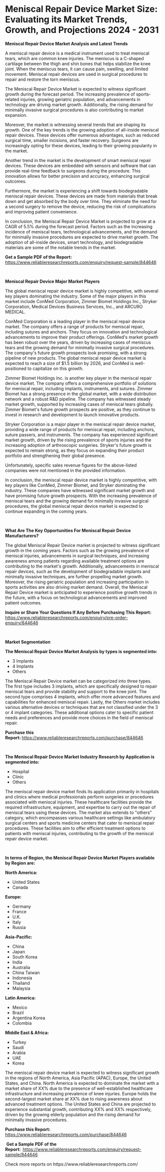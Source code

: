 <p><h1>Meniscal Repair Device Market Size: Evaluating its Market Trends, Growth, and Projections 2024 - 2031</h1></p><p><strong>Meniscal Repair Device Market Analysis and Latest Trends</strong></p>
<p><p>A meniscal repair device is a medical instrument used to treat meniscal tears, which are common knee injuries. The meniscus is a C-shaped cartilage between the thigh and shin bones that helps stabilize the knee joint. When the meniscus tears, it can cause pain, swelling, and limited movement. Meniscal repair devices are used in surgical procedures to repair and restore the torn meniscus.</p><p>The Meniscal Repair Device Market is expected to witness significant growth during the forecast period. The increasing prevalence of sports-related injuries, growing geriatric population, and advancements in technology are driving market growth. Additionally, the rising demand for minimally invasive surgical procedures is also contributing to market expansion.</p><p>Moreover, the market is witnessing several trends that are shaping its growth. One of the key trends is the growing adoption of all-inside meniscal repair devices. These devices offer numerous advantages, such as reduced surgical time, smaller incisions, and faster recovery. Surgeons are increasingly opting for these devices, leading to their growing popularity in the market.</p><p>Another trend in the market is the development of smart meniscal repair devices. These devices are embedded with sensors and software that can provide real-time feedback to surgeons during the procedure. This innovation allows for better precision and accuracy, enhancing surgical outcomes.</p><p>Furthermore, the market is experiencing a shift towards biodegradable meniscal repair devices. These devices are made from materials that break down and get absorbed by the body over time. They eliminate the need for a second surgery to remove the device, reducing the risk of complications and improving patient convenience.</p><p>In conclusion, the Meniscal Repair Device Market is projected to grow at a CAGR of 5.5% during the forecast period. Factors such as the increasing incidence of meniscal tears, technological advancements, and the demand for minimally invasive procedures are expected to drive market growth. The adoption of all-inside devices, smart technology, and biodegradable materials are some of the notable trends in the market.</p></p>
<p><strong>Get a Sample PDF of the Report:&nbsp;</strong> <a href="https://www.reliableresearchreports.com/enquiry/request-sample/844646">https://www.reliableresearchreports.com/enquiry/request-sample/844646</a></p>
<p>&nbsp;</p>
<p><strong>Meniscal Repair Device Major Market Players</strong></p>
<p><p>The global meniscal repair device market is highly competitive, with several key players dominating the industry. Some of the major players in this market include ConMed Corporation, Zimmer Biomet Holdings Inc., Stryker Corporation, Medical Devices Business Services, Inc., and ARCURO MEDICAL.</p><p>ConMed Corporation is a leading player in the meniscal repair device market. The company offers a range of products for meniscal repair, including sutures and anchors. They focus on innovation and technological advancements to improve their product offerings. ConMed's market growth has been robust over the years, driven by increasing cases of meniscus tears and the growing demand for minimally invasive surgical procedures. The company's future growth prospects look promising, with a strong pipeline of new products. The global meniscal repair device market is expected to reach a size of $1.5 billion by 2026, and ConMed is well-positioned to capitalize on this growth.</p><p>Zimmer Biomet Holdings Inc. is another key player in the meniscal repair device market. The company offers a comprehensive portfolio of solutions for meniscal repair, including implants, instruments, and sutures. Zimmer Biomet has a strong presence in the global market, with a wide distribution network and a robust R&D pipeline. The company has witnessed steady market growth, supported by increasing cases of meniscal tears globally. Zimmer Biomet's future growth prospects are positive, as they continue to invest in research and development to launch innovative products.</p><p>Stryker Corporation is a major player in the meniscal repair device market, providing a wide range of products for meniscal repair, including anchors, suture passers, and instruments. The company has experienced significant market growth, driven by the rising prevalence of sports injuries and the increasing adoption of arthroscopic surgeries. Stryker's future growth is expected to remain strong, as they focus on expanding their product portfolio and strengthening their global presence.</p><p>Unfortunately, specific sales revenue figures for the above-listed companies were not mentioned in the provided information.</p><p>In conclusion, the meniscal repair device market is highly competitive, with key players like ConMed, Zimmer Biomet, and Stryker dominating the industry. These companies have witnessed significant market growth and have promising future growth prospects. With the increasing prevalence of meniscal tears and the growing demand for minimally invasive surgical procedures, the global meniscal repair device market is expected to continue expanding in the coming years.</p></p>
<p>&nbsp;</p>
<p><strong>What Are The Key Opportunities For Meniscal Repair Device Manufacturers?</strong></p>
<p><p>The global Meniscal Repair Device market is projected to witness significant growth in the coming years. Factors such as the growing prevalence of meniscal injuries, advancements in surgical techniques, and increasing awareness among patients regarding available treatment options are contributing to the market's growth. Additionally, advancements in meniscal repair devices, such as the development of biodegradable implants and minimally invasive techniques, are further propelling market growth. Moreover, the rising geriatric population and increasing participation in sports activities are also driving market demand. Overall, the Meniscal Repair Device market is anticipated to experience positive growth trends in the future, with a focus on technological advancements and improved patient outcomes.</p></p>
<p><strong>Inquire or Share Your Questions If Any Before Purchasing This Report:</strong> <a href="https://www.reliableresearchreports.com/enquiry/pre-order-enquiry/844646">https://www.reliableresearchreports.com/enquiry/pre-order-enquiry/844646</a></p>
<p>&nbsp;</p>
<p><strong>Market Segmentation</strong></p>
<p><strong>The Meniscal Repair Device Market Analysis by types is segmented into:</strong></p>
<p><ul><li>3 Implants</li><li>4 Implants</li><li>Others</li></ul></p>
<p><p>The Meniscal Repair Device market can be categorized into three types. The first type includes 3 implants, which are specifically designed to repair meniscal tears and provide stability and support to the knee joint. The second type comprises 4 implants, which offer more advanced features and capabilities for enhanced meniscal repair. Lastly, the Others market includes various alternative devices or techniques that are not classified under the 3 or 4 implant categories. These additional options cater to specific patient needs and preferences and provide more choices in the field of meniscal repair.</p></p>
<p><strong>Purchase this Report:&nbsp;</strong><a href="https://www.reliableresearchreports.com/purchase/844646">https://www.reliableresearchreports.com/purchase/844646</a></p>
<p>&nbsp;</p>
<p><strong>The Meniscal Repair Device Market Industry Research by Application is segmented into:</strong></p>
<p><ul><li>Hospital</li><li>Clinic</li><li>Others</li></ul></p>
<p><p>The meniscal repair device market finds its application primarily in hospitals and clinics where medical professionals perform surgeries or procedures associated with meniscal injuries. These healthcare facilities provide the required infrastructure, equipment, and expertise to carry out the repair of meniscal tears using these devices. The market also extends to "others" category, which encompasses various healthcare settings like ambulatory surgical centers and sports medicine centers that cater to meniscal repair procedures. These facilities aim to offer efficient treatment options to patients with meniscal injuries, contributing to the growth of the meniscal repair device market.</p></p>
<p>&nbsp;</p>
<p><strong>In terms of Region, the Meniscal Repair Device Market Players available by Region are:</strong></p>
<p>
    <p> <strong> North America: </strong>
        <ul>
            <li>United States</li>
            <li>Canada</li>
        </ul>
        </p> 
    <p> <strong> Europe: </strong>
        <ul>
            <li>Germany</li>
            <li>France</li>
            <li>U.K.</li>
            <li>Italy</li>
            <li>Russia</li>
        </ul>
        </p> 
    <p> <strong> Asia-Pacific: </strong>
        <ul>
            <li>China</li>
            <li>Japan</li>
            <li>South Korea</li>
            <li>India</li>
            <li>Australia</li>
            <li>China Taiwan</li>
            <li>Indonesia</li>
            <li>Thailand</li>
            <li>Malaysia</li>
        </ul>
        </p> 
    <p> <strong> Latin America: </strong>
        <ul>
            <li>Mexico</li>
            <li>Brazil</li>
            <li>Argentina Korea</li>
            <li>Colombia</li>
        </ul>
        </p> 
    <p> <strong> Middle East & Africa: </strong>
        <ul>
            <li>Turkey</li>
            <li>Saudi</li>
            <li>Arabia</li>
            <li>UAE</li>
            <li>Korea</li>
        </ul>
    </p>
    </p>
<p><p>The meniscal repair device market is expected to witness significant growth in the regions of North America, Asia Pacific (APAC), Europe, the United States, and China. North America is expected to dominate the market with a market share of XX% due to the presence of well-established healthcare infrastructure and increasing prevalence of knee injuries. Europe holds the second-largest market share at XX% due to rising awareness about advanced treatment options. The United States and China are projected to experience substantial growth, contributing XX% and XX% respectively, driven by the growing elderly population and the rising demand for minimally invasive procedures.</p></p>
<p><strong>Purchase this Report: </strong><a href="https://www.reliableresearchreports.com/purchase/844646">https://www.reliableresearchreports.com/purchase/844646</a></p>
<p>&nbsp;<strong>Get a Sample PDF of the Report:&nbsp;&nbsp;</strong><a href="https://www.reliableresearchreports.com/enquiry/request-sample/844646">https://www.reliableresearchreports.com/enquiry/request-sample/844646</a></p>
<p><strong></strong></p>
<p>Check more reports on https://www.reliableresearchreports.com/</p>
